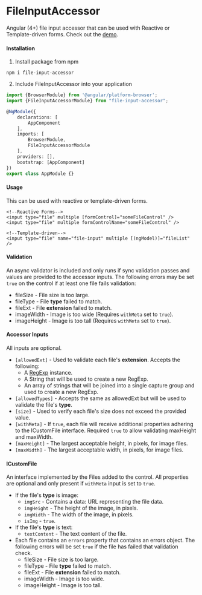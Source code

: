 # FileInputAccessor

Angular (4+) file input accessor that can be used with 
Reactive or Template-driven forms. Check out the 
[demo](https://jwelker110.github.io/file-input-accessor/).

#### Installation

1. Install package from npm
```
npm i file-input-accessor
```

2. Include FileInputAccessor into your application
```typescript
import {BrowserModule} from '@angular/platform-browser';
import {FileInputAccessorModule} from "file-input-accessor";

@NgModule({
    declarations: [
        AppComponent
    ],
    imports: [
        BrowserModule,
        FileInputAccessorModule
    ],
    providers: [],
    bootstrap: [AppComponent]
})
export class AppModule {}

```

#### Usage

This can be used with reactive or template-driven forms.

```angular2html
<!--Reactive Forms-->
<input type="file" multiple [formControl]="someFileControl" />
<input type="file" multiple formControlName="someFileControl" />

<!--Template-driven-->
<input type="file" name="file-input" multiple [(ngModel)]="fileList" />
```

#### Validation

An async validator is included and only runs if sync validation passes and values 
are provided to the accessor inputs. The following errors may be set `true` on 
the control if at least one file fails validation:

* fileSize - File size is too large.
* fileType - File **type** failed to match.
* fileExt - File **extension** failed to match.
* imageWidth - Image is too wide (Requires `withMeta` set to `true`).
* imageHeight - Image is too tall (Requires `withMeta` set to `true`).

#### Accessor Inputs

All inputs are optional.

* `[allowedExt]` - Used to validate each file's **extension**. Accepts the following:
    - A [RegExp](https://developer.mozilla.org/en-US/docs/Web/JavaScript/Reference/Global_Objects/RegExp) instance.
    - A String that will be used to create a new RegExp.
    - An array of strings that will be joined into a single capture group and used to create a new RegExp.
* `[allowedTypes]` - Accepts the same as allowedExt but will be used to validate the file's **type**.
* `[size]` - Used to verify each file's size does not exceed the provided value.
* `[withMeta]` - If `true`, each file will receive additional properties 
adhering to the ICustomFile interface. Required `true` to allow validating
maxHeight and maxWidth.
* `[maxHeight]` - The largest acceptable height, in pixels, for image files.
* `[maxWidth]` - The largest acceptable width, in pixels, for image files.

#### ICustomFile

An interface implemented by the Files added to the control. All properties are 
optional and only present if `withMeta` input is set to `true`.

* If the file's **type** is image:
    - `imgSrc` - Contains a data: URL representing the file data.
    - `imgHeight` - The height of the image, in pixels.
    - `imgWidth` - The width of the image, in pixels.
    - `isImg` - `true`.
* If the file's **type** is text:
    - `textContent` - The text content of the file.
* Each file contains an `errors` property that contains an errors
object. The following errors will be set `true` if the file has 
failed that validation check.
    - fileSize - File size is too large.
    - fileType - File **type** failed to match.
    - fileExt - File **extension** failed to match.
    - imageWidth - Image is too wide.
    - imageHeight - Image is too tall.



